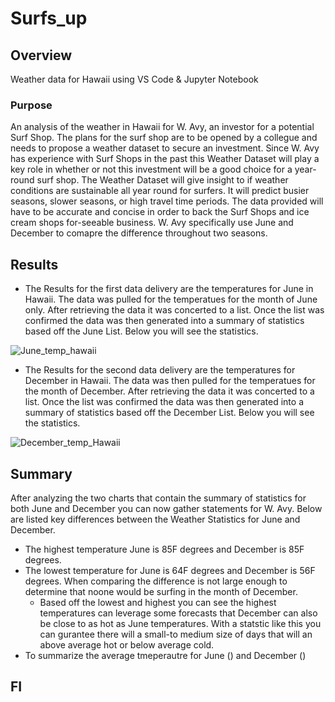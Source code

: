# Surfs_up

## Overview
Weather data for Hawaii using VS Code &amp; Jupyter Notebook

### Purpose
An analysis of the weather in Hawaii for W. Avy, an investor for a potential Surf Shop. The plans for the surf shop are to be opened by a collegue and needs to propose a weather dataset to secure an investment. Since W. Avy has experience with Surf Shops in the past this Weather Dataset will play a key role in whether or not this investment will be a good choice for a year-round surf shop. The Weather Dataset will give insight to if weather conditions are sustainable all year round for surfers. It will predict busier seasons, slower seasons, or high travel time periods. The data provided will have to be accurate and concise in order to back the Surf Shops and ice cream shops for-seeable business. W. Avy specifically use June and December to comapre the difference throughout two seasons.


## Results
- The Results for the first data delivery are the temperatures for June in Hawaii.
The data was pulled for the temperatues for the month of June only. After retrieving the data it was concerted to a list. Once the list was confirmed the data was then generated into a summary of statistics based off the June List. Below you will see the statistics. 

![June_temp_hawaii](https://user-images.githubusercontent.com/98365309/170517009-3544c0e4-5391-4a94-9945-f80e70105ad6.png)

- The Results for the second data delivery are the temperatures for December in Hawaii.
The data was then pulled for the temperatues for the month of December. After retrieving the data it was concerted to a list. Once the list was confirmed the data was then generated into a summary of statistics based off the December List. Below you will see the statistics. 

![December_temp_Hawaii](https://user-images.githubusercontent.com/98365309/170517218-8ed8fbb8-3d30-4d94-8995-0e778c2a0194.png)


## Summary
After analyzing the two charts that contain the summary of statistics for both June and December you can now gather statements for W. Avy.
Below are listed key differences between the Weather Statistics for June and December. 
- The highest temperature June is 85F degrees and December is 85F degrees.
- The lowest temperature for June is 64F degrees and December is 56F degrees. When comparing the difference is not large enough to determine that noone would be surfing in the month of December.  
  - Based off the lowest and highest you can see the highest temperatures can leverage some forecasts that December can also be close to as hot   as June temperatures. With a statstic like this you can gurantee there will a small-to medium size of days that will an above average hot or     below average cold.
- To summarize the average tmeperautre for June () and December ()

## FI
